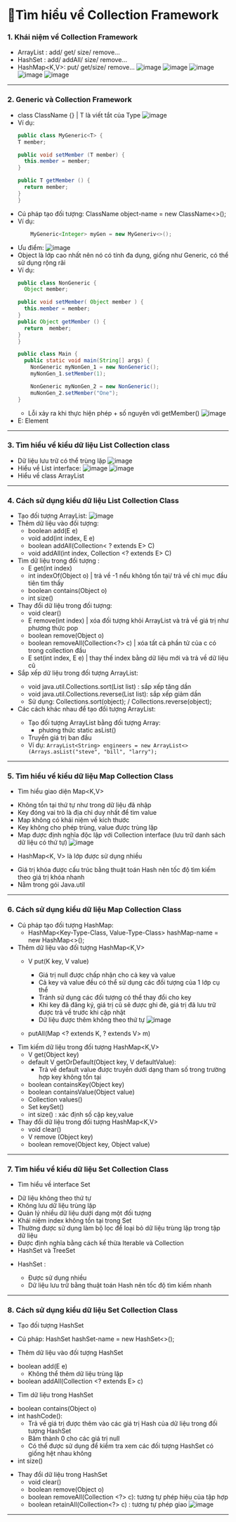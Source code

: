 # 🧩Tìm hiểu về Collection Framework
### 1. Khái niệm về Collection Framework
- ArrayList<E> : add/ get/ size/ remove...
- HashSet<E> : add/ addAll/ size/ remove...
- HashMap<K,V>: put/ get/size/ remove...
 ![image](https://github.com/thanhngan22/hackathon-backend-rookie/assets/93416202/9640bb6d-09e2-4ca9-b968-052f84ce4a8c)
![image](https://github.com/thanhngan22/hackathon-backend-rookie/assets/93416202/ac8ba52b-1d29-4dfc-8762-46f92b3544df)
![image](https://github.com/thanhngan22/hackathon-backend-rookie/assets/93416202/7c1f9332-7b29-4219-b6d5-51a2cd8d25cc)
![image](https://github.com/thanhngan22/hackathon-backend-rookie/assets/93416202/fce72ce9-2eb3-482f-aaae-2eae4dc18e64)
![image](https://github.com/thanhngan22/hackathon-backend-rookie/assets/93416202/83da6ed8-88d5-4c31-9bab-b222a4265ab3)
___

### 2. Generic và Collection Framework
- class ClassName<T> {}  | T là viết tắt của Type
![image](https://github.com/thanhngan22/hackathon-backend-rookie/assets/93416202/598b6c4d-00be-4ed6-8db3-54f307b2c078)
- Ví dụ:
  ```java
  public class MyGeneric<T> {
  T member;

  public void setMember (T member) {
    this.member = member;
  }

  public T getMember () {
    return member;
  }
  }
  ```
- Cú pháp tạo đối tượng: ClassName<Type-Class> object-name = new ClassName<>();
- Ví dụ:
  ```java
      MyGeneric<Integer> myGen = new MyGeneriv<>();
  ```
- Ưu điểm:
  ![image](https://github.com/thanhngan22/hackathon-backend-rookie/assets/93416202/f764990d-1ec8-4dd5-ae9e-7ca3de2fe2de)
- Object là lớp cao nhất nên nó có tính đa dụng, giống như Generic, có thể sử dụng rộng rãi
- Ví dụ:
  ```java
  public class NonGeneric {
    Object member;

  public void setMember( Object member ) {
    this.member = member;
  }
  public Object getMember () {
    return  member;
  }
  }

  public class Main {
    public static void main(String[] args) {
      NonGeneric myNonGen_1 = new NonGeneric();
      myNonGen_1.setMember(1);

      NonGeneric myNonGen_2 = new NonGeneric();
      muNonGen_2.setMember("One");
  }
  ```
  + Lỗi xảy ra khi thực hiện phép + số nguyên với getMember()
![image](https://github.com/thanhngan22/hackathon-backend-rookie/assets/93416202/be296681-6104-45c5-b5f8-ee569649eaf0)
- E: Element
___

### 3. Tìm hiểu về kiểu dữ liệu List Collection class
- Dữ liệu lưu trữ có thể trùng lặp
  ![image](https://github.com/thanhngan22/hackathon-backend-rookie/assets/93416202/d90e2ac1-5e0c-4861-bcd3-00cc3fa5f44b)
- Hiểu về List<E> interface:
  ![image](https://github.com/thanhngan22/hackathon-backend-rookie/assets/93416202/c8e5b248-1db5-4d7e-a98a-1736f74ac366)
  ![image](https://github.com/thanhngan22/hackathon-backend-rookie/assets/93416202/42ea6dbe-8349-4c7f-ab28-eb5f0abe0191)
- Hiểu về class ArrayList<E>
___

### 4. Cách sử dụng kiểu dữ liệu List Collection Class
- Tạo đối tượng ArrayList<E>:
  ![image](https://github.com/thanhngan22/hackathon-backend-rookie/assets/93416202/82fffc11-c5a7-4077-ba91-a507ecb1c54a)
- Thêm dữ liệu vào đối tượng:
  + boolean add(E e)
  + void add(int index, E e)
  + boolean addAll(Collection< ? extends E> C)
  + void addAll(int index, Collection <? extends E> C)
- Tìm dữ liệu trong đối tượng :
  + E get(int index)
  + int indexOf(Object o) | trả về -1 nếu không tồn tại/ trả về chỉ mục đầu tiên tìm thấy
  + boolean contains(Object o)
  + int size()
- Thay đổi dữ liệu trong đối tượng:
  + void clear()
  + E remove(int index) | xóa đối tượng khỏi ArrayList và trả về giá trị như phương thức pop
  + boolean remove(Object o)
  + boolean removeAll(Collection<?> c) | xóa tất cả phần tử của c có trong collection đầu
  + E set(int index, E e) | thay thế index bằng dữ liệu mới và trả về dữ liệu cũ
- Sắp xếp dữ liệu trong đối tượng ArrayList<E>:
  + void java.util.Collections.sort(List<T> list) : sắp xếp tăng dần
  + void java.util.Collections.reverse(List<T> list): sắp xếp giảm dần
  + Sử dụng: Collections.sort(object); / Collections.reverse(object);
- Các cách khác nhau để tạo đối tượng ArrayList<E>:
  + Tạo đối tượng ArrayList bằng đối tượng Array:
    * phương thức static asList()
  + Truyền giá trị ban đầu
  + Ví dụ: `ArrayList<String> engineers = new ArrayList<>(Arrays.asList("steve", "bill", "larry");`
___

### 5. Tìm hiểu về kiểu dữ liệu Map Collection Class
- Tìm hiểu giao diện Map<K,V>
 + Không tồn tại thứ tự như trong dữ liệu đã nhập
 + Key đóng vai trò là địa chỉ duy nhất để tìm value
 + Map không có khái niệm về kích thước
 + Key không cho phép trùng, value được trùng lặp
 + Map được định nghĩa độc lập với Collection interface (lưu trữ danh sách dữ liệu có thứ tự)
   ![image](https://github.com/thanhngan22/hackathon-backend-rookie/assets/93416202/173f046c-d9ed-41a7-a1c4-fb808c1db39c)
- HashMap<K, V> là lớp được sử dụng nhiều
 + Giá trị khóa được cấu trúc bằng thuật toán Hash nên tốc độ tìm kiếm theo giá trị khóa nhanh
 + Nằm trong gói Java.util
___

### 6. Cách sử dụng kiểu dữ liệu Map Collection Class
- Cú pháp tạo đối tượng HashMap:
  + HashMap<Key-Type-Class, Value-Type-Class> hashMap-name = new HashMap<>();
 - Thêm dữ liệu vào đối tượng HashMap<K,V>
   + V put(K key, V value)
     * Giá trị null được chấp nhận cho cả key và value
     * Cả key và value đều có thể sử dụng các đối tượng của 1 lớp cụ thể
     * Tránh sử dụng các đối tượng có thể thay đổi cho key
     * Khi key đã đăng ký, giá trị cũ sẽ được ghi đè, giá trị đã lưu trữ được trả về trước khi cập nhật
     * Dữ liệu được thêm không theo thứ tự
       ![image](https://github.com/thanhngan22/hackathon-backend-rookie/assets/93416202/8b503ed8-2eae-4c1a-832d-8bf3ef350ae8)

   + putAll(Map <? extends K, ? extends V> m)
 - Tìm kiếm dữ liệu trong đối tượng HashMap<K,V>
   + V get(Object key)
   + default V getOrDefault(Object key, V defaultValue):
     * Trả về default value được truyền dưới dạng tham số trong trường hợp key không tồn tại
   + boolean containsKey(Object key)
   + boolean containsValue(Object value)
   + Collection<V> values()
   + Set<K> keySet()
   + int size() : xác định số cặp key,value
- Thay đổi dữ liệu trong đối tượng HashMap<K,V>
  + void clear()
  + V remove (Object key)
  + boolean remove(Object key, Object value)
 
___

### 7. Tìm hiểu về kiểu dữ liệu Set Collection Class
- Tìm hiểu về interface Set<E>
 + Dữ liệu không theo thứ tự
 + Không lưu dữ liệu trùng lặp
 + Quản lý nhiều dữ liệu dưới dạng một đối tượng
 + Khái niệm index không tồn tại trong Set
 + Thường được sử dụng làm bộ lọc để loại bỏ dữ liệu trùng lặp trong tập dữ liệu
 + Được định nghĩa bằng cách kế thừa Iterable<E> và Collection<E>
 + HashSet<E> và TreeSet<E>
- HashSet<E> :
  + Được sử dụng nhiều
  + Dữ liệu lưu trữ bằng thuật toán Hash nên tốc độ tìm kiếm nhanh
___

### 8. Cách sử dụng kiểu dữ liệu Set Collection Class
- Tạo đối tượng HashSet<E>
 + Cú pháp: HashSet<Type-class> hashSet-name = new HashSet<>();
- Thêm dữ liệu vào đối tượng HashSet<E>
 + boolean add(E e)
   * Không thể thêm dữ liệu trùng lặp
 + boolean addAll(Collection <? extends E> c)
- Tìm dữ liệu trong HashSet<E>
 + boolean contains(Object o)
 + int hashCode():
   * Trả về giá trị được thêm vào các giá trị Hash của dữ liệu trong đối tượng HashSet
   * Băm thành 0 cho các giá trị null
   * Có thể được sử dụng để kiểm tra xem các đối tượng HashSet có giống hệt nhau không
 + int size()
- Thay đổi dữ liệu trong HashSet
  + void clear()
  + boolean remove(Object o)
  + boolean removeAll(Collection <?> c): tương tự phép hiệu của tập hợp
  + boolean retainAll(Collection<?> c) : tương tự phép giao
    ![image](https://github.com/thanhngan22/hackathon-backend-rookie/assets/93416202/51db2075-8629-48b6-bb10-b209373187bf)

___






